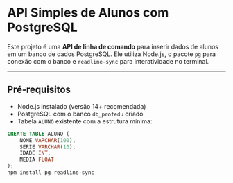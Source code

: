 # API Simples de Alunos com PostgreSQL

Este projeto é uma **API de linha de comando** para inserir dados de alunos em um banco de dados PostgreSQL. Ele utiliza Node.js, o pacote `pg` para conexão com o banco e `readline-sync` para interatividade no terminal.  

---

## Pré-requisitos

- Node.js instalado (versão 14+ recomendada)
- PostgreSQL com o banco `db_profedu` criado
- Tabela `ALUNO` existente com a estrutura mínima:

```sql
CREATE TABLE ALUNO (
    NOME VARCHAR(100),
    SERIE VARCHAR(10),
    IDADE INT,
    MEDIA FLOAT
);
npm install pg readline-sync
